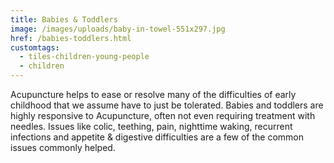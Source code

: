 ```yaml
---
title: Babies & Toddlers
image: /images/uploads/baby-in-towel-551x297.jpg
href: /babies-toddlers.html
customtags:
  - tiles-children-young-people
  - children
---
```

Acupuncture helps to ease or resolve many of the difficulties of early childhood that we assume have to just be tolerated.  Babies and toddlers are highly responsive to Acupuncture, often not even requiring treatment with needles. Issues like colic, teething, pain, nighttime waking, recurrent infections and appetite & digestive difficulties are a few of the common issues commonly helped.

